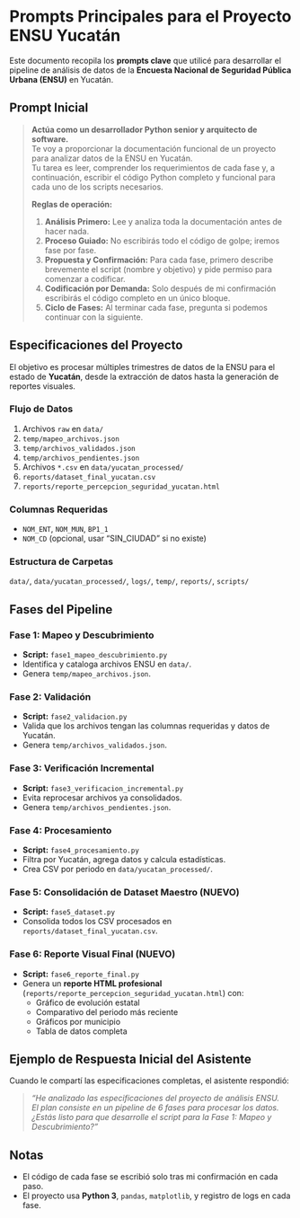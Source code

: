 # Prompts Principales para el Proyecto ENSU Yucatán

Este documento recopila los **prompts clave** que utilicé para desarrollar el pipeline de análisis de datos de la **Encuesta Nacional de Seguridad Pública Urbana (ENSU)** en Yucatán.

## Prompt Inicial

> **Actúa como un desarrollador Python senior y arquitecto de software.**  
> Te voy a proporcionar la documentación funcional de un proyecto para analizar datos de la ENSU en Yucatán.  
> Tu tarea es leer, comprender los requerimientos de cada fase y, a continuación, escribir el código Python completo y funcional para cada uno de los scripts necesarios.
>
> **Reglas de operación:**
> 1. **Análisis Primero:** Lee y analiza toda la documentación antes de hacer nada.  
> 2. **Proceso Guiado:** No escribirás todo el código de golpe; iremos fase por fase.  
> 3. **Propuesta y Confirmación:** Para cada fase, primero describe brevemente el script (nombre y objetivo) y pide permiso para comenzar a codificar.  
> 4. **Codificación por Demanda:** Solo después de mi confirmación escribirás el código completo en un único bloque.  
> 5. **Ciclo de Fases:** Al terminar cada fase, pregunta si podemos continuar con la siguiente.


## Especificaciones del Proyecto

El objetivo es procesar múltiples trimestres de datos de la ENSU para el estado de **Yucatán**, desde la extracción de datos hasta la generación de reportes visuales.

### Flujo de Datos
1. Archivos `raw` en `data/`
2. `temp/mapeo_archivos.json`
3. `temp/archivos_validados.json`
4. `temp/archivos_pendientes.json`
5. Archivos `*.csv` en `data/yucatan_processed/`
6. `reports/dataset_final_yucatan.csv`
7. `reports/reporte_percepcion_seguridad_yucatan.html`

### Columnas Requeridas
- `NOM_ENT`, `NOM_MUN`, `BP1_1`
- `NOM_CD` (opcional, usar “SIN_CIUDAD” si no existe)

### Estructura de Carpetas
`data/`, `data/yucatan_processed/`, `logs/`, `temp/`, `reports/`, `scripts/`


## Fases del Pipeline

### **Fase 1: Mapeo y Descubrimiento**
- **Script:** `fase1_mapeo_descubrimiento.py`
- Identifica y cataloga archivos ENSU en `data/`.
- Genera `temp/mapeo_archivos.json`.

### **Fase 2: Validación**
- **Script:** `fase2_validacion.py`
- Valida que los archivos tengan las columnas requeridas y datos de Yucatán.
- Genera `temp/archivos_validados.json`.

### **Fase 3: Verificación Incremental**
- **Script:** `fase3_verificacion_incremental.py`
- Evita reprocesar archivos ya consolidados.
- Genera `temp/archivos_pendientes.json`.

### **Fase 4: Procesamiento**
- **Script:** `fase4_procesamiento.py`
- Filtra por Yucatán, agrega datos y calcula estadísticas.
- Crea CSV por periodo en `data/yucatan_processed/`.

### **Fase 5: Consolidación de Dataset Maestro (NUEVO)**
- **Script:** `fase5_dataset.py`
- Consolida todos los CSV procesados en `reports/dataset_final_yucatan.csv`.

### **Fase 6: Reporte Visual Final (NUEVO)**
- **Script:** `fase6_reporte_final.py`
- Genera un **reporte HTML profesional** (`reports/reporte_percepcion_seguridad_yucatan.html`)
  con:
  - Gráfico de evolución estatal
  - Comparativo del periodo más reciente
  - Gráficos por municipio
  - Tabla de datos completa


## Ejemplo de Respuesta Inicial del Asistente

Cuando le compartí las especificaciones completas, el asistente respondió:

> *“He analizado las especificaciones del proyecto de análisis ENSU.  
> El plan consiste en un pipeline de 6 fases para procesar los datos.  
> ¿Estás listo para que desarrolle el script para la Fase 1: Mapeo y Descubrimiento?”*


## Notas
- El código de cada fase se escribió solo tras mi confirmación en cada paso.
- El proyecto usa **Python 3**, `pandas`, `matplotlib`, y registro de logs en cada fase.

